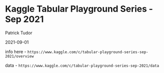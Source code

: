 # Kaggle Tabular Playground Series - Sep 2021

Patrick Tudor 

2021-09-01

info here - `https://www.kaggle.com/c/tabular-playground-series-sep-2021/overview`

data - `https://www.kaggle.com/c/tabular-playground-series-sep-2021/data`